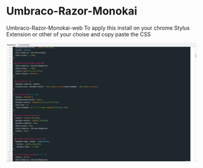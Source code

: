 # Umbraco-Razor-Monokai
Umbraco-Razor-Monokai-web
To apply this install on your chrome Stylus Extension or other of your choise and copy paste the CSS

![Alt text](1.png?raw=true "Optional Title")
